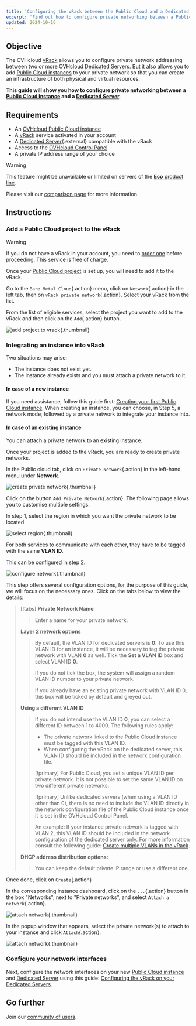 ```yaml
---
title: 'Configuring the vRack between the Public Cloud and a Dedicated Server'
excerpt: 'Find out how to configure private networking between a Public Cloud instance and a Dedicated Server'
updated: 2024-10-16
---
```


## Objective

The OVHcloud [vRack](https://www.ovh.com/asia/solutions/vrack) allows you to configure private network addressing between two or more OVHcloud [Dedicated Servers](/links/bare-metal/bare-metal). But it also allows you to add [Public Cloud instances](https://www.ovh.com/asia/public-cloud/instances/) to your private network so that you can create an infrastructure of both physical and virtual resources.

**This guide will show you how to configure private networking between a [Public Cloud instance](/pages/public_cloud/compute/public-cloud-first-steps) and a [Dedicated Server](/links/bare-metal/bare-metal).**

## Requirements

- An [OVHcloud Public Cloud instance](/pages/public_cloud/compute/public-cloud-first-steps)
- A [vRack](https://www.ovh.com/asia/solutions/vrack) service activated in your account
- A [Dedicated Server](/links/bare-metal/bare-metal){.external} compatible with the vRack
- Access to the [OVHcloud Control Panel](/links/manager)
- A private IP address range of your choice

> [!warning]
> This feature might be unavailable or limited on servers of the [**Eco** product line](https://eco.ovhcloud.com/asia/about/).
>
> Please visit our [comparison page](https://eco.ovhcloud.com/asia/compare/) for more information.

## Instructions

### Add a Public Cloud project to the vRack

> [!warning]
> If you do not have a vRack in your account, you need to [order one](/links/network/vrack) before proceeding. This service is free of charge.
>

Once your [Public Cloud project](/pages/public_cloud/compute/create_a_public_cloud_project) is set up, you will need to add it to the vRack.

Go to the `Bare Metal Cloud`{.action} menu, click on `Network`{.action} in the left tab, then on `vRack private network`{.action}. Select your vRack from the list.

From the list of eligible services, select the project you want to add to the vRack and then click on the `Add`{.action} button.

![add project to vrack](images/addprojectvrack.png){.thumbnail}

### Integrating an instance into vRack

Two situations may arise:

- The instance does not exist yet.
- The instance already exists and you must attach a private network to it.

#### **In case of a new instance**

If you need assistance, follow this guide first: [Creating your first Public Cloud instance](/pages/public_cloud/compute/public-cloud-first-steps#create-instance). When creating an instance, you can choose, in Step 5, a network mode, followed by a private network to integrate your instance into.

#### **In case of an existing instance**

You can attach a private network to an existing instance.

Once your project is added to the vRack, you are ready to create private networks.

In the Public cloud tab, click on `Private Network`{.action} in the left-hand menu under **Network**.

![create private network](images/vrack2022-03.png){.thumbnail}

Click on the button `Add Private Network`{.action}. The following page allows you to customise multiple settings.

In step 1, select the region in which you want the private network to be located.

![select region](images/vrack2022-03.png){.thumbnail}

For both services to communicate with each other, they have to be tagged with the same **VLAN ID**.

This can be configured in step 2.

![configure network](images/configure_private_network.png){.thumbnail}

This step offers several configuration options, for the purpose of this guide, we will focus on the necessary ones. Click on the tabs below to view the details:

> [!tabs]
> **Private Network Name**
>>
>> Enter a name for your private network.<br>
>>
> **Layer 2 network options**
>>
>> By default, the VLAN ID for dedicated servers is **0**. To use this VLAN ID for an instance, it will be necessary to tag the private network with VLAN **0** as well.
>> Tick the **Set a VLAN ID** box and select VLAN ID **0**.
>>
>> If you do not tick the box, the system will assign a random VLAN ID number to your private network.<br>
>>
>> If you already have an existing private network with VLAN ID 0, this box will be ticked by default and greyed out.
>> 
> **Using a different VLAN ID**
>>
>> If you do not intend use the VLAN ID **0**, you can select a different ID between 1 to 4000. The following rules apply:
>>
>> - The private network linked to the Public Cloud instance must be tagged with this VLAN ID.
>> - When configuring the vRack on the dedicated server, this VLAN ID should be included in the network configuration file.
>> 
>> [!primary]
> For Public Cloud, you set a unique VLAN ID per private network. It is not possible to set the same VLAN ID on two different private networks.
>>
>> [!primary] 
> Unlike dedicated servers (when using a VLAN ID other than 0), there is no need to include the VLAN ID directly in the network configuration file of the Public Cloud instance once it is set in the OVHcloud Control Panel.
>>
>> An example: If your instance private network is tagged with VLAN 2, this VLAN ID should be included in the network configuration of the dedicated server only. For more information consult the following guide: [Create multiple VLANs in the vRack](/pages/bare_metal_cloud/dedicated_servers/creating-multiple-vlans-in-a-vrack).<br>
>>
> **DHCP address distribution options:**
>>
>> You can keep the default private IP range or use a different one.
>>

Once done, click on `Create`{.action}

In the corresponding instance dashboard, click on the `...`{.action} button in the box "Networks", next to "Private networks", and select `Attach a network`{.action}.

![attach network](images/vrack2021-01.png){.thumbnail}

In the popup window that appears, select the private network(s) to attach to your instance and click `Attach`{.action}.

![attach network](images/attach_network.png){.thumbnail} 

### Configure your network interfaces

Next, configure the network interfaces on your new [Public Cloud instance](https://www.ovh.com/asia/public-cloud/instances/) and [Dedicated Server](/links/bare-metal/bare-metal) using this guide: [Configuring the vRack on your Dedicated Servers](/pages/bare_metal_cloud/dedicated_servers/vrack_configuring_on_dedicated_server).

## Go further

Join our [community of users](/links/community).